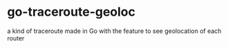 # go-traceroute-geoloc

a kind of traceroute made in Go with the feature to see geolocation of each router
